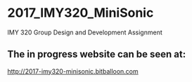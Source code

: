 # 2017_IMY320_MiniSonic
IMY 320 Group Design and Development Assignment

## The in progress website can be seen at:
http://2017-imy320-minisonic.bitballoon.com
